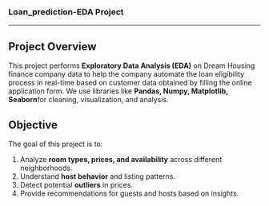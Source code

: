 ### Loan_prediction-EDA Project


---

## Project Overview
This project performs **Exploratory Data Analysis (EDA)** on Dream Housing finance company data to help the company automate the loan eligibility process in real-time based on customer data obtained by filling the online application form. We use libraries like **Pandas, Numpy, Matplotlib, Seaborn**for cleaning, visualization, and analysis.

## Objective
The goal of this project is to:
1. Analyze **room types, prices, and availability** across different neighborhoods.
2. Understand **host behavior** and listing patterns.
3. Detect potential **outliers** in prices.
4. Provide recommendations for guests and hosts based on insights.
